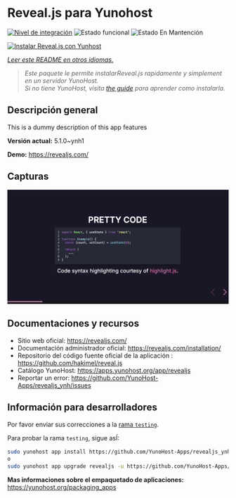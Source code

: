 <!--
Este archivo README esta generado automaticamente<https://github.com/YunoHost/apps/tree/master/tools/readme_generator>
No se debe editar a mano.
-->

# Reveal.js para Yunohost

[![Nivel de integración](https://apps.yunohost.org/badge/integration/revealjs)](https://ci-apps.yunohost.org/ci/apps/revealjs/)
![Estado funcional](https://apps.yunohost.org/badge/state/revealjs)
![Estado En Mantención](https://apps.yunohost.org/badge/maintained/revealjs)

[![Instalar Reveal.js con Yunhost](https://install-app.yunohost.org/install-with-yunohost.svg)](https://install-app.yunohost.org/?app=revealjs)

*[Leer este README en otros idiomas.](./ALL_README.md)*

> *Este paquete le permite instalarReveal.js rapidamente y simplement en un servidor YunoHost.*  
> *Si no tiene YunoHost, visita [the guide](https://yunohost.org/install) para aprender como instalarla.*

## Descripción general

This is a dummy description of this app features


**Versión actual:** 5.1.0~ynh1

**Demo:** <https://revealjs.com/>

## Capturas

![Captura de Reveal.js](./doc/screenshots/screenshot.png)

## Documentaciones y recursos

- Sitio web oficial: <https://revealjs.com/>
- Documentación administrador oficial: <https://revealjs.com/installation/>
- Repositorio del código fuente oficial de la aplicación : <https://github.com/hakimel/reveal.js>
- Catálogo YunoHost: <https://apps.yunohost.org/app/revealjs>
- Reportar un error: <https://github.com/YunoHost-Apps/revealjs_ynh/issues>

## Información para desarrolladores

Por favor enviar sus correcciones a la [rama `testing`](https://github.com/YunoHost-Apps/revealjs_ynh/tree/testing).

Para probar la rama `testing`, sigue asÍ:

```bash
sudo yunohost app install https://github.com/YunoHost-Apps/revealjs_ynh/tree/testing --debug
o
sudo yunohost app upgrade revealjs -u https://github.com/YunoHost-Apps/revealjs_ynh/tree/testing --debug
```

**Mas informaciones sobre el empaquetado de aplicaciones:** <https://yunohost.org/packaging_apps>

